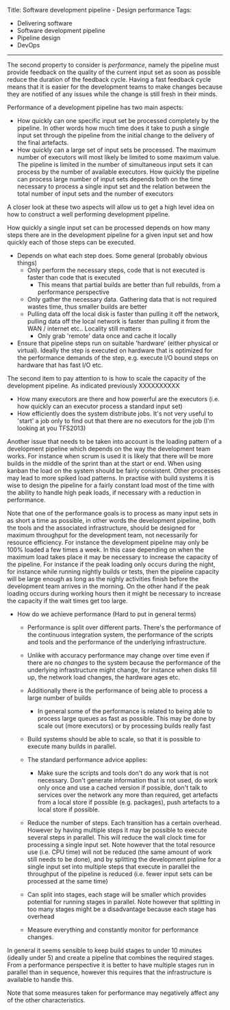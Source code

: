 Title: Software development pipeline - Design performance
Tags:
  - Delivering software
  - Software development pipeline
  - Pipeline design
  - DevOps
---

The second property to consider is *performance*, namely the pipeline must provide feedback on
the quality of the current input set as soon as possible reduce the duration of the feedback cycle.
Having a fast feedback cycle means that it is easier for the development teams to make changes
because they are notified of any issues while the change is still fresh in their minds.

Performance of a development pipeline has two main aspects:

- How quickly can one specific input set be processed completely by the pipeline. In other words
  how much time does it take to push a single input set through the pipeline from the initial change
  to the delivery of the final artefacts.
- How quickly can a large set of input sets be processed. The maximum number of executors will most
  likely be limited to some maximum value. The pipeline is limited in the number of simultaneous
  input sets it can process by the number of available executors. How quickly the pipeline can
  process large number of input sets depends both on the time necessary to process a single input set
  and the relation between the total number of input sets and the number of executors

A closer look at these two aspects will allow us to get a high level idea on how to construct a well
performing development pipeline.

How quickly a single input set can be processed depends on how many steps there are in the development
pipeline for a given input set and how quickly each of those steps can be executed.

- Depends on what each step does. Some general (probably obvious things)
  - Only perform the necessary steps, code that is not executed is faster than code that is executed
    - This means that partial builds are better than full rebuilds, from a performance perspective
  - Only gather the necessary data. Gathering data that is not required wastes time, thus smaller
    builds are better
  - Pulling data off the local disk is faster than pulling it off the network,
    pulling data off the local network is faster than pulling it from the WAN / internet etc.. Locality
    still matters
    - Only grab 'remote' data once and cache it locally
- Ensure that pipeline steps run on suitable 'hardware' (either physical or virtual). Ideally the
  step is executed on hardware that is optimized for the performance demands of the step, e.g.
  execute I/O bound steps on hardware that has fast I/O etc.

The second item to pay attention to is how to scale the capacity of the development pipeline.
As indicated previously XXXXXXXXXX

- How many executors are there and how powerful are the executors (i.e. how quickly can an executor
  process a standard input set)
- How efficiently does the system distribute jobs. It's not very useful to 'start' a job
  only to find out that there are no executors for the job (I'm looking at you TFS2013)


Another issue that needs to be taken into account is the loading pattern of a development pipeline
which depends on the way the development team works. For instance when scrum is used it is likely
that there will be more builds in the middle of the sprint than at the start or end. When using
kanban the load on the system should be fairly consistent. Other processes may lead to more spiked
load patterns. In practise with build systems it is wise to design the pipeline for a fairly constant
load most of the time with the ability to handle high peak loads, if necessary with a reduction in
performance.

Note that one of the performance goals is to process as many input sets in as short a time as possible,
in other words the development pipeline, both the tools and the associated infrastructure, should
be designed for maximum throughput for the development team, not necessarily for resource efficiency.
For instance the development pipeline may only be 100% loaded a few times a week. In this case depending
on when the maximum load takes place it may be necessary to increase the capacity of the pipeline.
For instance if the peak loading only occurs during the night, for instance while running nightly
builds or tests, then the pipeline capacity will be large enough as long as the nighly activities
finish before the development team arrives in the morning. On the other hand if the peak loading
occurs during working hours then it might be necessary to increase the capacity if the wait times
get too large.





- How do we achieve performance (Hard to put in general terms)
  - Performance is split over different parts. There's the performance of the continuous
    integration system, the performance of the scripts and tools and the performance of the
    underlying infrastructure.
  - Unlike with accuracy performance may change over time even if there are no _changes_
    to the system because the performance of the underlying infrastructure might change,
    for instance when disks fill up, the network load changes, the hardware ages etc.
  - Additionally there is the performance of being able to process a large number of builds
    - In general some of the performance is related to being able to process large queues as
      fast as possible. This may be done by scale out (more executors) or by processing
      builds really fast
  - Build systems should be able to scale, so that it is possible to execute many builds
    in parallel.

  - The standard performance advice applies:
    - Make sure the scripts and tools don't do any work that is not necessary. Don't generate
      information that is not used, do work only once and use a cached version if possible,
      don't talk to services over the network any more than required,
      get artefacts from a local store if possible (e.g. packages), push artefacts to a local
      store if possible.
  - Reduce the number of steps. Each transition has a certain overhead. However
    by having multiple steps it may be possible to execute several steps in parallel. This
    will reduce the wall clock time for processing a single input set. Note however that the
    total resource use (i.e. CPU time) will not be reduced (the same amount of work still needs
    to be done), and by splitting the development pipline for a single input set into multiple steps
    that execute in parallel the throughput of the pipeline is reduced (i.e. fewer input sets
    can be processed at the same time)

  - Can split into stages, each stage will be smaller which provides potential for running
    stages in parallel. Note however that splitting in too many stages might be a disadvantage
    because each stage has overhead
  - Measure everything and constantly monitor for performance changes.

In general it seems sensible to keep build stages to under 10 minutes (ideally under 5) and create a
pipeline that combines the required stages. From a performance perspective it is better to have
multiple stages run in parallel than in sequence, however this requires that the infrastructure is
available to handle this.

Note that some measures taken for performance may negatively affect any of the other characteristics.
